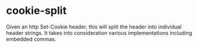 cookie-split
============

Given an http Set-Cookie header, this will split the header into individual header strings.  It takes into consideration various implementations including embedded commas.
